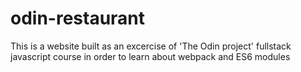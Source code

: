 # odin-restaurant
This is a website built as an excercise of 'The Odin project' fullstack javascript course in order to learn about webpack and ES6 modules

